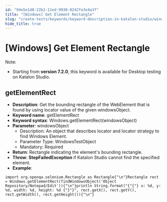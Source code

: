 ```yaml
---
id: "94e5e1d0-22b2-11ed-9930-0242fe3e4a3f"
title: "[Windows] Get Element Rectangle"
slug: "create-tests/keywords/keyword-description-in-katalon-studio/windows-keywords/windows-get-element-rectangle"
hide_title: true
---
```


# <a id="id_0" class="anchor_top_offset"/><a id="ariaid-title1" class="anchor_top_offset"/>[Windows] Get Element Rectangle

                        
<div xmlns="http://www.w3.org/1999/xhtml" className="note note note_note" id="id_0__id"><span className="note__title">Note:</span> 
  <ul className="ul"><li className="li">
      <p className="p">Starting from <strong className="ph b">version 7.2.0</strong>, this keyword is available for Desktop testing on Katalon Studio.</p>
    </li></ul>
</div>
        

## <a id="id_0__id_1" class="anchor_top_offset"/>getElementRect

                        
<ul xmlns="http://www.w3.org/1999/xhtml" className="ul"><li className="li"> <strong className="ph b">Description</strong>: Get the bounding rectangle of the WebElement that is found by using locator value of the given windowsObject.</li><li className="li"> <strong className="ph b">Keyword name</strong>: getElementRect</li><li className="li"> <strong className="ph b">Keyword syntax</strong>: Windows.getElementRect(windowsObject)</li><li className="li"> <strong className="ph b">Parameter</strong>: windowsObject <ul className="ul"><li className="li">Description: An object that describes locator and locator strategy to find Windows Element.</li><li className="li">Parameter Type: WindowsTestObject</li><li className="li">Mandatory: Required</li></ul>   </li><li className="li"> <strong className="ph b">Return</strong>: Rectangle indicating the element's bounding rectangle.</li><li className="li"> <strong className="ph b">Throw</strong>: <strong className="ph b">StepFailedException</strong> if Katalon Studio cannot find the specified element.</li><li className="li"> <strong className="ph b">Example</strong>:</li></ul> 
            
<pre xmlns="http://www.w3.org/1999/xhtml" className="pre codeblock"><code>import org.openqa.selenium.Rectangle as Rectangle{"\n"}Rectangle rect = Windows.getElementRect(findWindowsObject('Object Repository/Notepad/Edit')){"\n"}println String.format("{"{"} x: %d, y: %d, width: %d, height: %d {"}"}", rect.getX(), rect.getY(), rect.getWidth(), rect.getHeight()){"\n"}</code></pre> 
        
